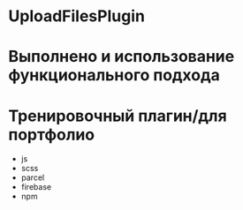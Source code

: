 # UploadFilesPlugin
# Выполнено и использование функционального подхода
# Тренировочный плагин/для портфолио
+ js
+ scss
+ parcel
+ firebase
+ npm
